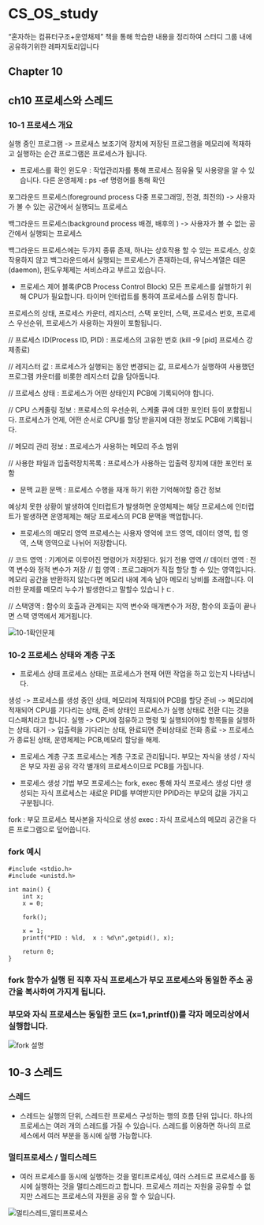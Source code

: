 # CS_OS_study
“혼자하는 컴퓨터구조+운영채제” 책을 통해 학습한 내용을 정리하여 스터디 그룹 내에 공유하기위한 레파지토리입니다


## Chapter 10

## ch10 프로세스와 스레드

### 10-1 프로세스 개요
실행 중인 프로그램 -> 프로새스
보조기억 장치에 저장된 프로그램을 메모리에 적재하고 실행하는 순간 프로그램은 프로세스가 됩니다.

- 프로세스를 확인
윈도우 :  작업관리자를 통해 프로세스 점유율 및 사용량을 알 수 있습니다.
다른 운영체제 : ps -ef 명령어를 통해 확인


포그라운드 프로세스(foreground process 다중 프로그래밍, 전경, 최전의) 
-> 사용자가 볼 수 있는 공간에서 실행되느 프로세스

백그라운드 프로세스(background process 배경, 배후의 )
-> 사용자가 볼 수 없는 공간에서 실행되는 프로세스

백그라운드 프로세스에는 두가지 종류 존재, 하나는 상호작용 할 수 있는 프로세스, 상호작용하지 않고 백그라운드에서 실행되는 프로세스가 존재하는데, 유닉스계열은 데몬(daemon), 윈도우체제는 서비스라고 부르고 있습니다.


- 프로세스 제어 블록(PCB Process Control Block)
모든 프로세스를 실행하기 위해 CPU가 필요합니다.
타이머 인터럽트를 통하여 프로세스를 스위칭 합니다.

프로세스의 상태, 프로세스 카운터, 레지스터, 스택 포인터, 스택, 프로세스 번호, 프로세스 우선순위, 프로세스가 사용하는 자원이 포함됩니다.

// 프로세스 ID(Process ID, PID) : 프로세스의 고유한 번호
(kill -9 [pid] 프로세스 강제종료)

// 레지스터 값 : 프로세스가 실행되는 동안 변경되는 값, 프로세스가 실행하여 사용했던 프로그램 카운터를 비롯한 레지스터 값을 담아둡니다.

// 프로세스 상태 : 프로세스가 어떤 상태인지 PCB에 기록되어야 합니다.

// CPU 스케줄링 정보 : 프로세스의 우선순위, 스케줄 큐에 대한 포인터 등이 포함됩니다. 프로세스가 언제, 어떤 순서로 CPU를 할당 받을지에 대한 정보도 PCB에 기록됩니다.

// 메모리 관리 정보 : 프로세스가 사용하는 메모리 주소 범위

// 사용한 파일과 입출력장치목록 : 프로세스가 사용하는 입출력 장치에 대한 포인터 포함

- 문맥 교환
문맥 : 프로세스 수행을 재개 하기 위한 기억해야할 중간 정보

예상치 못한 상황이 발생하여 인터럽트가 발생하면 운영체제는 해당 프로세스에 인터럽트가 발생하면 운영체제는 해당 프로세스의 PCB 문맥을 백업합니다.

- 프로세스의 매모리 영역
프로세스는 사용자 영억에 코드 영역, 데이터 영역, 힙 영역, 스택 영역으로 나뉘어 저장합니다.

// 코드 영역 : 기계어로 이루어진 명령어가 저장된다. 읽기 전용 영역
// 데이터 영역 : 전역 변수와 정적 변수가 저장
// 힙 영역 : 프로그래머가 직접 할당 할 수 있는 영역입니다. 메모리 공간을 반환하지 않는다면 메모리 내에 계속 남아 메모리 낭비를 초래합니다. 이러한 문제를 메모리 누수가 발생한다고 말할수 있습니ㅏㄷ.

// 스택영역 : 함수의 호출과 관계되는 지역 변수와 매개변수가 저장, 함수의 호출이 끝나면 스택 영역에서 제거됩니다.

![10-1확인문제](/cs_study_ch10/10-1%ED%99%95%EC%9D%B8%EB%AC%B8%EC%A0%9C.png)




### 10-2 프로세스 상태와 계층 구조
- 프로세스 상태
프로세스 상태는 프로세스가 현재 어떤 작업을 하고 있는지 나타냅니다.

생성 -> 프로세스를 생성 중인 상태, 메모리에 적재되어 PCB를 할당
준비 -> 메모리에 적재되어 CPU를 기다리는 상태, 준비 상태인 프로세스가 실행 상태로 전환 디는 것을 디스패치라고 합니다.
실행 -> CPU에 점유하고 명령 및 실행되어야할 항목들을 실행하는 상태.
대기 -> 입출력을 기다리는 상태, 완료되면 준비상태로 전화
종료 -> 프로세스가 종료된 상태, 운영체제는 PCB,메모리 할당을 해제.


- 프로세스 계층 구조
프로세스는 계층 구조로 관리됩니다.
부모는 자식을 생성 / 자식은 부모 자원 공유
각각  별개의 프로세스이므로 PCB를 가집니다.

- 프로세스 생성 기법
부모 프로세스는 fork, exec 통해 자식 프로세스 생성
다만 생성되는 자식 프로세스는 새로운 PID를 부여받지만 PPID라는 부모의 값을 가지고 구분됩니다.

fork : 부모 프로세스 복사본을 자식으로 생성
exec : 자식 프로세스의 메모리 공간을 다른 프로그램으로 덮어씁니다.


### fork 예시
```
#include <stdio.h>
#include <unistd.h>

int main() {
    int x;
    x = 0;
    
    fork();
    
    x = 1;
    printf("PID : %ld,  x : %d\n",getpid(), x);
    
    return 0;
}
```

### fork 함수가 실행 된 직후 자식 프로세스가 부모 프로세스와 동일한 주소 공간을 복사하여 가지게 됩니다.

### 부모와 자식 프로세스는 동일한 코드 (x=1,printf())를 각자 메모리상에서 실행합니다.

![fork 설명](/cs_study_ch10/fork%EB%AA%85%EB%A0%B9.jpeg)

## 10-3 스레드

### 스레드 
-  스레드는 실행의 단위, 스레드란 프로세스 구성하는 행의 흐름 단위 입니다. 하나의 프로세스는 여러 개의 스레드를 가질 수 있습니다. 스레드를 이용하면 하나의 프로세스에서 여러 부분을 동시에 실행 가능합니다.

### 멀티프로세스 / 멀티스레드
- 여러 프로세스를 동시에 실행하는 것을 멀티프로세싱, 여러 스레드로 프로세스를 동시에 실행하는 것을 멀티스레드라고 합니다.
프로세스 끼리는 자원을 공유할 수 없지만 스레드는 프로세스의 자원을 공유 할 수 있습니다.

![멀티스레드,멀티프로세스](/cs_study_ch10/%EB%A9%80%ED%8B%B0%EC%8A%A4%EB%A0%88%EB%93%9C%EC%99%80%EB%A9%80%ED%8B%B0%ED%94%84%EB%A1%9C%EC%84%B8%EC%8A%A4.png)
